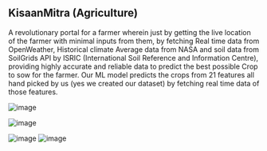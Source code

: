 ## KisaanMitra (Agriculture)
A revolutionary portal for a farmer wherein just by getting the live location of the farmer with minimal inputs from them, by fetching Real time data from OpenWeather, Historical climate Average data from NASA and soil data from SoilGrids API by ISRIC (International Soil Reference and Information Centre), providing highly accurate and reliable data to predict the best possible Crop to sow for the farmer. Our ML model predicts the crops from 21 features all hand picked by us (yes we created our dataset) by fetching real time data of those features. 


![image](https://github.com/user-attachments/assets/6d082dcb-41c6-4da0-a5c2-109d753da92e)

![image](https://github.com/user-attachments/assets/20786326-61a7-435b-b95b-776af32a4f07)

![image](https://github.com/user-attachments/assets/62354089-c322-4b88-83f6-5c0c547b1e44)
![image](https://github.com/user-attachments/assets/02c50642-ae4a-465e-bed6-0b7b8d59630c)

